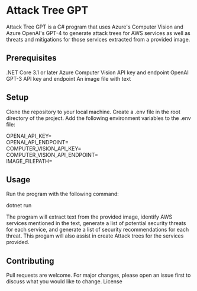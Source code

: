 # Attack Tree GPT
 
Attack Tree GPT is a C# program that uses Azure's Computer Vision and Azure OpenAI's GPT-4 to generate attack trees for AWS services as well as threats and mitigations for those services extracted from a provided image.

## Prerequisites
 
.NET Core 3.1 or later
Azure Computer Vision API key and endpoint
OpenAI GPT-3 API key and endpoint
An image file with text

## Setup
 
Clone the repository to your local machine.
Create a .env file in the root directory of the project.
Add the following environment variables to the .env file:

OPENAI_API_KEY=<Your OpenAI API Key>  
OPENAI_API_ENDPOINT=<Your OpenAI API Endpoint>  
COMPUTER_VISION_API_KEY=<Your Azure Computer Vision API Key>  
COMPUTER_VISION_API_ENDPOINT=<Your Azure Computer Vision API Endpoint>  
IMAGE_FILEPATH=<Path to your image file>  
 

## Usage
 
Run the program with the following command:

dotnet run  
 
The program will extract text from the provided image, identify AWS services mentioned in the text, generate a list of potential security threats for each service, and generate a list of security recommendations for each threat. This progam will also assist in create Attack trees for the services provided.

## Contributing
 
Pull requests are welcome. For major changes, please open an issue first to discuss what you would like to change.
License
 
